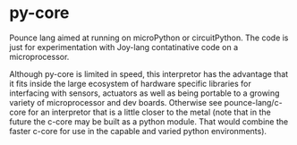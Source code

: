 # py-core
Pounce lang aimed at running on microPython or circuitPython. The code is just for experimentation with Joy-lang contatinative code on a microprocessor.

Although py-core is limited in speed, this interpretor has the advantage that it fits inside the large ecosystem of hardware specific libraries for interfacing with sensors, actuators as well as being portable to a growing variety of microprocessor and dev boards. Otherwise see pounce-lang/c-core for an interpretor that is a little closer to the metal (note that in the future the c-core may be built as a python module. That would combine the faster c-core for use in the capable and varied python environments).

